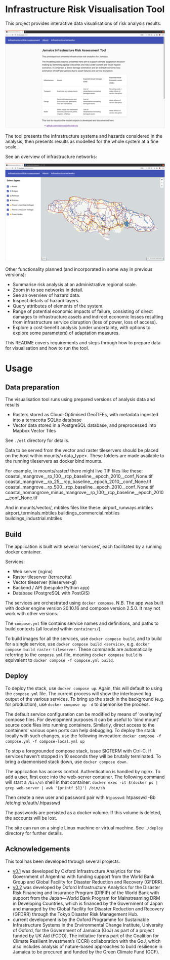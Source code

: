 # Infrastructure Risk Visualisation Tool

This project provides interactive data visualisations of risk analysis results.

![About](images/screenshot-about.png)

The tool presents the infrastructure systems and hazards considered in the
analysis, then presents results as modelled for the whole system at a fine
scale.

See an overview of infrastructure networks:

![Networks](images/screenshot-overview.png)

Other functionality planned (and incorporated in some way in previous versions):

- Summarise risk analysis at an administrative regional scale.
- Zoom in to see networks in detail.
- See an overview of hazard data.
- Inspect details of hazard layers.
- Query attributes of elements of the system.
- Range of potential economic impacts of failure, consisting of direct damages
  to infrastructure assets and indirect economic losses resulting from
  infrastructure service disruption (loss of power, loss of access).
- Explore a cost-benefit analysis (under uncertainty, with options to explore
  some parameters) of adaptation measures.

This README covers requirements and steps through how to prepare data for
visualisation and how to run the tool.

# Usage

## Data preparation

The visualisation tool runs using prepared versions of analysis data and
results
- Rasters stored as Cloud-Optimised GeoTIFFs, with metadata ingested into
  a terracotta SQLite database
- Vector data stored in a PostgreSQL database, and preprocessed into Mapbox
  Vector Tiles

See `./etl` directory for details.

Data to be served from the vector and raster tileservers should be placed on
the host within mounts/<data_type>. These folders are made available to the
running tileservers as docker bind mounts.

For example, in mounts/raster/ there might live TIF files like these:
coastal_mangrove__rp_100__rcp_baseline__epoch_2010__conf_None.tif
coastal_mangrove__rp_25__rcp_baseline__epoch_2010__conf_None.tif
coastal_mangrove__rp_500__rcp_baseline__epoch_2010__conf_None.tif
coastal_nomangrove_minus_mangrove__rp_100__rcp_baseline__epoch_2010__conf_None.tif

And in mounts/vector/, mbtiles files like these:
airport_runways.mbtiles
airport_terminals.mbtiles
buildings_commercial.mbtiles
buildings_industrial.mbtiles

## Build

The application is built with several 'services', each facilitated by a running
docker container.

Services:
- Web server (nginx)
- Raster tileserver (terracotta)
- Vector tileserver (tileserver-gl)
- Backend / API (bespoke Python app)
- Database (PostgreSQL with PostGIS)

The services are orchestrated using `docker compose`. N.B. The app was built
with docker engine version 20.10.16 and compose version 2.5.0. It may not work
with other versions.

The `compose.yml` file contains service names and definitions, and paths to
build contexts (all located within `containers/`).

To build images for all the services, use `docker compose build`, and to build
for a single service, use `docker compose build <service>`, e.g.
`docker compose build raster-tileserver`. These commands are automatically
referring to the `compose.yml` file, meaning `docker compose build` is
equivalent to `docker compose -f compose.yml build`.

## Deploy

To deploy the stack, use `docker compose up`. Again, this will default to using
the `compose.yml` file. The current process will show the interleaved log
output of the various services. To bring up the stack in the background (e.g.
for production), use `docker compose up -d` to daemonise the process.

The default service configuration can be modified by means of 'overlaying'
compose files. For development purposes it can be useful to 'bind mount' source
code files into running containers. Similarly, direct access to the containers'
various open ports can help debugging. To deploy the stack locally with such
changes, use the following invocation:
`docker compose -f compose.yml -f compose-local.yml up`

To stop a foregrounded compose stack, issue SIGTERM with Ctrl-C. If services
haven't stopped in 10 seconds they will be brutally terminated. To bring a
daemonised stack down, use `docker compose down`.

The application has access control. Authentication is handled by nginx. To add
a user, first exec into the web-server container. The following command will
start a `/bin/sh` shell in that container:
`docker exec -it $(docker ps | grep web-server | awk '{printf $1}') /bin/sh`

Then create a new user and password pair with `htpasswd`:
htpasswd -Bb /etc/nginx/auth/.htpasswd <username> <password>

The passwords are persisted as a docker volume. If this volume is deleted, the
accounts will be lost.

The site can run on a single Linux machine or virtual machine. See `./deploy`
directory for further details.

## Acknowledgements

This tool has been developed through several projects.

- [v0.1](https://github.com/oi-analytics/oi-risk-vis/releases/tag/v0.1-argentina)
  was developed by Oxford Infrastructure Analytics for the Government of
  Argentina with funding support from the World Bank Group and Global Facility
  for Disaster Reduction and Recovery (GFDRR).
- [v0.2](https://github.com/oi-analytics/oi-risk-vis/releases/tag/v0.2.0-seasia)
  was developed by Oxford Infrastructure Analytics for the Disaster Risk
  Financing and Insurance Program (DRFIP) of the World Bank with support from
  the Japan&mdash;World Bank Program for Mainstreaming DRM in Developing
  Countries, which is financed by the Government of Japan and managed by the
  Global Facility for Disaster Reduction and Recovery (GFDRR) through the Tokyo
  Disaster Risk Management Hub.
- current development is by the Oxford Programme for Sustainable Infrastructure
  Systems in the Environmental Change Institute, University of Oxford, for the
  Government of Jamaica (GoJ) as part of a project funded by UK Aid (FCDO). The
  initiative forms part of the Coalition for Climate Resilient Investment’s
  (CCRI) collaboration with the GoJ, which also includes analysis of
  nature-based approaches to build resilience in Jamaica to be procured and
  funded by the Green Climate Fund (GCF).
